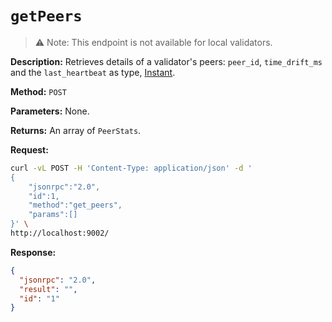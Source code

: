 # `getPeers`

> ️️⚠️ Note: This endpoint is not available for local validators.

**Description:** Retrieves details of a validator's peers: `peer_id`, `time_drift_ms` and the `last_heartbeat` as type, [Instant].

**Method:** `POST`

**Parameters:**
    None.

**Returns:** An array of `PeerStats`.

**Request:**
```bash
curl -vL POST -H 'Content-Type: application/json' -d '
{
    "jsonrpc":"2.0",
    "id":1,
    "method":"get_peers",
    "params":[]
}' \
http://localhost:9002/
```

**Response:**
```json
{
  "jsonrpc": "2.0",
  "result": "",
  "id": "1"
}
```

<!-- External -->
[Instant]: https://doc.rust-lang.org/std/time/struct.Instant.html
